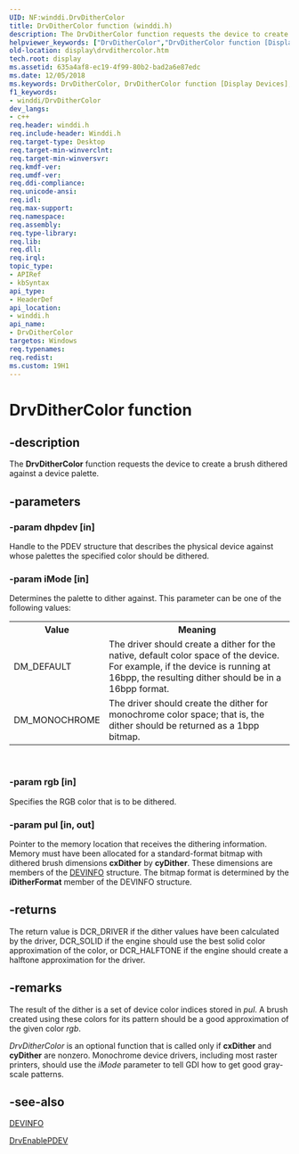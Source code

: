 ```yaml
---
UID: NF:winddi.DrvDitherColor
title: DrvDitherColor function (winddi.h)
description: The DrvDitherColor function requests the device to create a brush dithered against a device palette.
helpviewer_keywords: ["DrvDitherColor","DrvDitherColor function [Display Devices]","ddifncs_2b62d877-2c36-41ad-bca7-88f1daf3640c.xml","display.drvdithercolor","winddi/DrvDitherColor"]
old-location: display\drvdithercolor.htm
tech.root: display
ms.assetid: 635a4af8-ec19-4f99-80b2-bad2a6e87edc
ms.date: 12/05/2018
ms.keywords: DrvDitherColor, DrvDitherColor function [Display Devices], ddifncs_2b62d877-2c36-41ad-bca7-88f1daf3640c.xml, display.drvdithercolor, winddi/DrvDitherColor
f1_keywords:
- winddi/DrvDitherColor
dev_langs:
- c++
req.header: winddi.h
req.include-header: Winddi.h
req.target-type: Desktop
req.target-min-winverclnt: 
req.target-min-winversvr: 
req.kmdf-ver: 
req.umdf-ver: 
req.ddi-compliance: 
req.unicode-ansi: 
req.idl: 
req.max-support: 
req.namespace: 
req.assembly: 
req.type-library: 
req.lib: 
req.dll: 
req.irql: 
topic_type:
- APIRef
- kbSyntax
api_type:
- HeaderDef
api_location:
- winddi.h
api_name:
- DrvDitherColor
targetos: Windows
req.typenames: 
req.redist: 
ms.custom: 19H1
---
```


# DrvDitherColor function


## -description


The <b>DrvDitherColor</b> function requests the device to create a brush dithered against a device palette.


## -parameters




### -param dhpdev [in]

Handle to the PDEV structure that describes the physical device against whose palettes the specified color should be dithered.


### -param iMode [in]

Determines the palette to dither against. This parameter can be one of the following values:

<table>
<tr>
<th>Value</th>
<th>Meaning</th>
</tr>
<tr>
<td>
DM_DEFAULT

</td>
<td>
The driver should create a dither for the native, default color space of the device. For example, if the device is running at 16bpp, the resulting dither should be in a 16bpp format. 

</td>
</tr>
<tr>
<td>
DM_MONOCHROME

</td>
<td>
The driver should create the dither for monochrome color space; that is, the dither should be returned as a 1bpp bitmap.

</td>
</tr>
</table>
 


### -param rgb [in]

Specifies the RGB color that is to be dithered.


### -param pul [in, out]

Pointer to the memory location that receives the dithering information. Memory must have been allocated for a standard-format bitmap with dithered brush dimensions <b>cxDither</b> by <b>cyDither</b>. These dimensions are members of the <a href="https://docs.microsoft.com/windows/desktop/api/winddi/ns-winddi-devinfo">DEVINFO</a> structure. The bitmap format is determined by the <b>iDitherFormat</b> member of the DEVINFO structure.


## -returns



The return value is DCR_DRIVER if the dither values have been calculated by the driver, DCR_SOLID if the engine should use the best solid color approximation of the color, or DCR_HALFTONE if the engine should create a halftone approximation for the driver.




## -remarks



The result of the dither is a set of device color indices stored in <i>pul</i>. A brush created using these colors for its pattern should be a good approximation of the given color <i>rgb</i>.

<i>DrvDitherColor</i> is an optional function that is called only if <b>cxDither</b> and <b>cyDither</b> are nonzero. Monochrome device drivers, including most raster printers, should use the <i>iMode</i> parameter to tell GDI how to get good gray-scale patterns.




## -see-also




<a href="https://docs.microsoft.com/windows/desktop/api/winddi/ns-winddi-devinfo">DEVINFO</a>



<a href="https://docs.microsoft.com/windows/desktop/api/winddi/nf-winddi-drvenablepdev">DrvEnablePDEV</a>
 

 

